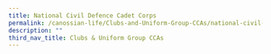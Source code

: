 ```yaml
---
title: National Civil Defence Cadet Corps
permalink: /canossian-life/Clubs-and-Uniform-Group-CCAs/national-civil-defence-cadet-corps/
description: ""
third_nav_title: Clubs & Uniform Group CCAs
---
```

